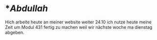 # **Abdullah*
Hich arbeite heute an meiner website weiter
24.10 ich nutze heute meine Zeit um Modul 431 fertig zu machen weil wir nächste woche ma dienstag abgeben.
